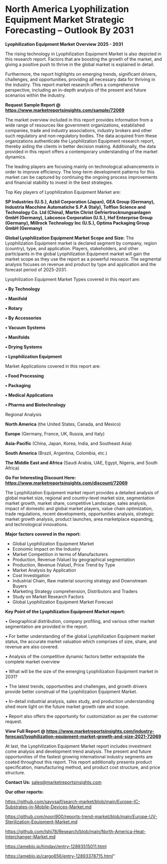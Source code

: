 # North America Lyophilization Equipment Market Strategic Forecasting – Outlook By 2031

<Strong> Lyophilization Equipment Market Overview 2025 - 2031</strong>

The rising technology in Lyophilization Equipment Market is also depicted in this research report. Factors that are boosting the growth of the market, and giving a positive push to thrive in the global market is explained in detail.

Furthermore, the report highlights on emerging trends, significant drivers, challenges, and opportunities, providing all necessary data for thriving in the industry. This report market research offers a comprehensive perspective, including an in-depth analysis of the present and future scenarios within the industry.

<strong>Request Sample Report @ <a href=https://www.marketreportsinsights.com/sample/72069>https://www.marketreportsinsights.com/sample/72069</a></strong>

The market overview included in this report provides information from a wide range of resources like government organizations, established companies, trade and industry associations, industry brokers and other such regulatory and non-regulatory bodies. The data acquired from these organizations authenticate the Lyophilization Equipment research report, thereby aiding the clients in better decision making. Additionally, the data provided in this report offers a contemporary understanding of the market dynamics.

The leading players are focusing mainly on technological advancements in order to improve efficiency. The long-term development patterns for this market can be captured by continuing the ongoing process improvements and financial stability to invest in the best strategies.

Top Key players of Lyophilization Equipment Market are:

<strong>SP Industries (U.S.), Azbil Corporation (Japan), GEA Group (Germany), Industria Macchine Automatiche S.P.A (Italy), Tofflon Science and Technology Co. Ltd (China), Martin Christ Gefriertrocknungsanlagen GmbH (Germany), Labconco Corporation (U.S.), Hof Enterprise Group (Germany), Millrock Technology Inc (U.S.), Optima Packaging Group GmbH (Germany)</strong>

<strong><b>Global Lyophilization Equipment Market Scope and Size:</b></strong>
The Lyophilization Equipment market is declared segment by company, region (country), type, and application. Players, stakeholders, and other participants in the global Lyophilization Equipment market will gain the market scope as they use the report as a powerful resource. The segmental analysis focuses on revenue and product by type and application and the forecast period of 2025-2031.

Lyophilization Equipment Market Types covered in this report are:

<strong>• By Technology

• Manifold

• Rotary

• By Accessories

• Vacuum Systems

• Manifolds

• Drying Systems

• Lyophilization Equipment</strong>

Market Applications covered in this report are:

<strong>• Food Processing

• Packaging

• Medical Applications

• Pharma and Biotechnology</strong> 

Regional Analysis

<strong>North America</strong> (the United States, Canada, and Mexico)

<strong>Europe</strong> (Germany, France, UK, Russia, and Italy)

<strong>Asia-Pacific</strong> (China, Japan, Korea, India, and Southeast Asia)

<strong>South America</strong> (Brazil, Argentina, Colombia, etc.)

<strong>The Middle East and Africa</strong> (Saudi Arabia, UAE, Egypt, Nigeria, and South Africa)

<strong>Go For Interesting Discount Here: <a href=https://www.marketreportsinsights.com/discount/72069>https://www.marketreportsinsights.com/discount/72069</a></strong>

The Lyophilization Equipment market report provides a detailed analysis of global market size, regional and country-level market size, segmentation market growth, market share, competitive Landscape, sales analysis, impact of domestic and global market players, value chain optimization, trade regulations, recent developments, opportunities analysis, strategic market growth analysis, product launches, area marketplace expanding, and technological innovations.

<strong><b>Major factors covered in the report:</b></strong>
<ul>
  <li>Global Lyophilization Equipment Market </li>
  <li>Economic Impact on the Industry</li>
  <li>Market Competition in terms of Manufacturers</li>
  <li>Production, Revenue (Value) by geographical segmentation</li>
  <li>Production, Revenue (Value), Price Trend by Type</li>
  <li>Market Analysis by Application</li>
  <li>Cost Investigation</li>
  <li>Industrial Chain, Raw material sourcing strategy and Downstream Buyers</li>
  <li>Marketing Strategy comprehension, Distributors and Traders</li>
  <li>Study on Market Research Factors</li>
  <li>Global Lyophilization Equipment Market Forecast</li>
</ul>

<strong><b>Key Point of the Lyophilization Equipment Market report:</b></strong>

• Geographical distribution, company profiling, and various other market segmentation are provided in the report.

• For better understanding of the global Lyophilization Equipment market status, the accurate market valuation which comprises of size, share, and revenue are also covered.

• Analysis of the competitive dynamic factors better extrapolate the complete market overview

• What will be the size of the emerging Lyophilization Equipment market in 2031?

• The latest trends, opportunities and challenges, and growth drivers provide better construal of the Lyophilization Equipment Market.

• In-detail industrial analysis, sales study, and production understanding shed more light on the future market growth rate and scope.

• Report also offers the opportunity for customization as per the customer request.

<strong><b>View Full Report @ <a href=https://www.marketreportsinsights.com/industry-forecast/lyophilization-equipment-market-growth-and-size-2021-72069>https://www.marketreportsinsights.com/industry-forecast/lyophilization-equipment-market-growth-and-size-2021-72069</a></b></strong>


At last, the Lyophilization Equipment Market report includes investment come analysis and development trend analysis. The present and future opportunities of the fastest growing international industry segments are coated throughout this report. This report additionally presents product specification, manufacturing method, and product cost structure, and price structure.

<strong>Contact Us:</strong>
sales@marketreportsinsights.com

<strong>Our other reports:</strong>

<a href=https://github.com/sayysaif/search-market/blob/main/Europe-IC-Substrates-in-Mobile-Devices-Market.md>https://github.com/sayysaif/search-market/blob/main/Europe-IC-Substrates-in-Mobile-Devices-Market.md</a>

<a href=https://github.com/noori900/reports-trend-market/blob/main/Europe-UV-Sterilization-Equipment-Market.md>https://github.com/noori900/reports-trend-market/blob/main/Europe-UV-Sterilization-Equipment-Market.md</a>

<a href=https://github.com/Ishi78/Research/blob/main/North-America-Heat-Interchanger-Market.md>https://github.com/Ishi78/Research/blob/main/North-America-Heat-Interchanger-Market.md</a>

<a href=https://ameblo.jp/hindavi/entry-12893515011.html>https://ameblo.jp/hindavi/entry-12893515011.html</a>

<a href=https://ameblo.jp/cargo656/entry-12893378715.html>https://ameblo.jp/cargo656/entry-12893378715.html</a>"
